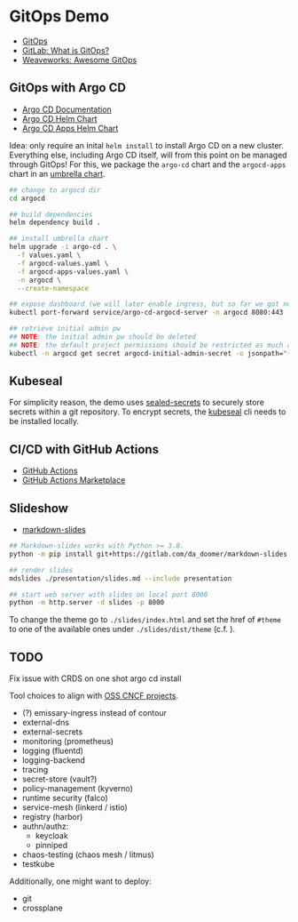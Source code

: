 # GitOps Demo

* [GitOps](https://www.gitops.tech/)
* [GitLab: What is GitOps?](https://about.gitlab.com/topics/gitops/)
* [Weaveworks: Awesome GitOps](https://github.com/weaveworks/awesome-gitops)

## GitOps with Argo CD

* [Argo CD Documentation](https://argo-cd.readthedocs.io/en/stable/)
* [Argo CD Helm Chart](https://artifacthub.io/packages/helm/argo/argo-cd)
* [Argo CD Apps Helm Chart](https://artifacthub.io/packages/helm/argo/argocd-apps)

Idea: only require an inital `helm install` to install Argo CD on a new cluster.
Everything else, including Argo CD itself, will from this point on be managed through GitOps!
For this, we package the `argo-cd` chart and the `argocd-apps` chart in an [umbrella chart](https://helm.sh/docs/howto/charts_tips_and_tricks/#complex-charts-with-many-dependencies).

```sh
## change to argocd dir
cd argocd

## build dependencies
helm dependency build .

## install umbrella chart
helm upgrade -i argo-cd . \
  -f values.yaml \
  -f argocd-values.yaml \
  -f argocd-apps-values.yaml \
  -n argocd \
  --create-namespace

## expose dashboard (we will later enable ingress, but so far we got none)
kubectl port-forward service/argo-cd-argocd-server -n argocd 8080:443

## retrieve initial admin pw
## NOTE: the initial admin pw should be deleted
## NOTE: the default project permissions should be restricted as much as possible
kubectl -n argocd get secret argocd-initial-admin-secret -o jsonpath="{.data.password}" | base64 -d
```

## Kubeseal

For simplicity reason, the demo uses [sealed-secrets](https://github.com/bitnami-labs/sealed-secrets) to securely store secrets within a git repository.
To encrypt secrets, the [kubeseal](https://github.com/bitnami-labs/sealed-secrets#kubeseal) cli needs to be installed locally.

## CI/CD with GitHub Actions

* [GitHub Actions](https://docs.github.com/en/actions)
* [GitHub Actions Marketplace](https://github.com/marketplace?type=actions)

## Slideshow

* [markdown-slides](https://gitlab.com/da_doomer/markdown-slides)

```sh
## Markdown-slides works with Python >= 3.8.
python -m pip install git+https://gitlab.com/da_doomer/markdown-slides.git

## render slides
mdslides ./presentation/slides.md --include presentation

## start web server with slides on local port 8000
python -m http.server -d slides -p 8000
```

To change the theme go to `./slides/index.html` and set the href of `#theme` to one of the available ones under `./slides/dist/theme` (c.f. ).

## TODO

Fix issue with CRDS on one shot argo cd install

Tool choices to align with [OSS CNCF projects](https://landscape.cncf.io/?category=""&organization=cloud-native-computing-foundation-cncf&grouping=category).

* (?) emissary-ingress instead of contour
* external-dns
* external-secrets
* monitoring (prometheus)
* logging (fluentd)
* logging-backend
* tracing
* secret-store (vault?)
* policy-management (kyverno)
* runtime security (falco)
* service-mesh (linkerd / istio)
* registry (harbor)
* authn/authz:
  * keycloak
  * pinniped
* chaos-testing (chaos mesh / litmus)
* testkube

Additionally, one might want to deploy:

* git
* crossplane
